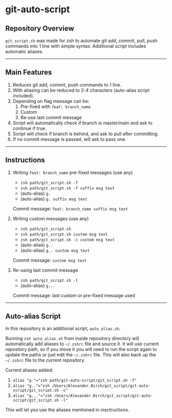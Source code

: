 # git-auto-script

## Repository Overview

`git_script.sh` was made for zsh to automate git add, commit, pull, push commands into 1 line with simple syntax.
Additional script includes automatic aliases.

---

## Main Features

1. Reduces git add, commit, push commands to 1 line.
2. With aliasing can be reduced to 2-4 characters (auto-alias script included).
3. Depending on flag message can be:
    1. Pre-fixed with `feat: branch_name`
    2. Custom
    3. Re-use last commit message
4. Script will automatically check if branch is master/main and ask to continue if true.
5. Script will check if branch is behind, and ask to pull after committing.
6. If no commit message is passed, will ask to pass one.

---

## Instructions

1. Writing `feat: branch_name` pre-fixed messages (use any)

    * `zsh path/git_script.sh -f`
    * `zsh path/git_script.sh -f suffix msg text`
    * (auto-alias) `g.`
    * (auto-alias) `g. suffix msg text`

    Commit message: `feat: branch_name suffix msg text`

2. Writing custom messages (use any)

    * `zsh path/git_script.sh`
    * `zsh path/git_script.sh custom msg text`
    * `zsh path/git_script.sh -c custom msg text`
    * (auto-alias) `g..`
    * (auto-alias) `g.. custom msg text`

    Commit message: `custom msg text`

3. Re-using last commit message
    * `zsh path/git_script.sh -l`
    * (auto-alias) `g...`

    Commit message: last custom or pre-fixed message used

---

## Auto-alias Script

In this repository is an additional script, `auto_alias.sh`.

Running `zsh auto_alias.sh` from inside repository directory will automatically add aliases to `~/.zshrc` file and source it. It will use current repository path, so if you move it you will need to run the script again to update the paths or just edit the `~/.zshrc` file. This will also back up the `~/.zshrc` file to the current repository.

Current aliases added:

1. `alias "g."="zsh path/git-auto-script/git_script.sh -f"`
2. `alias "g.."="zsh /Users/Alexander.Birch/git_script/git-auto-script/git_script.sh -c"`
3. `alias "g..."="zsh /Users/Alexander.Birch/git_script/git-auto-script/git_script.sh -l"`

This will let you use the aliases mentioned in insctructions.

